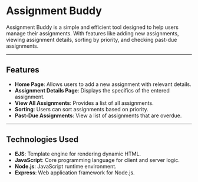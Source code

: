 # Assignment Buddy

Assignment Buddy is a simple and efficient tool designed to help users manage their assignments. With features like adding new assignments, viewing assignment details, sorting by priority, and checking past-due assignments.

---

## Features

- **Home Page**: Allows users to add a new assignment with relevant details.
- **Assignment Details Page**: Displays the specifics of the entered assignment.
- **View All Assignments**: Provides a list of all assignments.
- **Sorting**: Users can sort assignments based on priority.
- **Past-Due Assignments**: View a list of assignments that are overdue.

---

## Technologies Used

- **EJS**: Template engine for rendering dynamic HTML.
- **JavaScript**: Core programming language for client and server logic.
- **Node.js**: JavaScript runtime environment.
- **Express**: Web application framework for Node.js.
